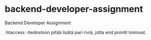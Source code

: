 # backend-developer-assignment
Backend Developer Assignment

.htaccess -tiedostoon pitää lisätä pari riviä, jotta end pointit toimivat.
